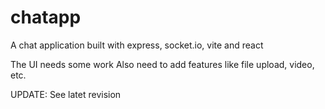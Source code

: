 # chatapp
A chat application built with express, socket.io, vite and react

The UI needs some work 
Also need to add features like file upload, video, etc.

UPDATE: See latet revision

